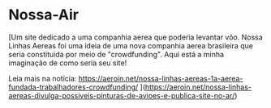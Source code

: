 # Nossa-Air
[Um site dedicado a uma companhia aerea que poderia levantar vôo.
Nossa Linhas Aereas foi uma ideia de uma nova companhia aerea brasileira que seria constituida por meio de "crowdfunding".
Aqui está a minha imaginação de como seria seu site!

Leia mais na notícia: https://aeroin.net/nossa-linhas-aereas-1a-aerea-fundada-trabalhadores-crowdfunding/
](https://aeroin.net/nossa-linhas-aereas-divulga-possiveis-pinturas-de-avioes-e-publica-site-no-ar/)
